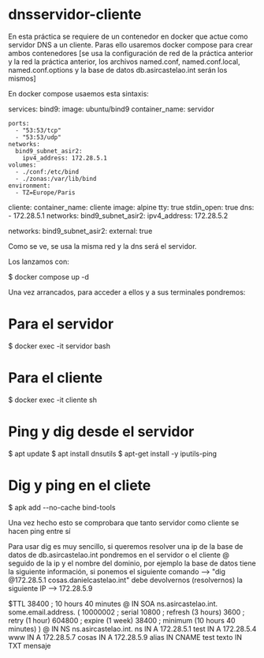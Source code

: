 # dnsservidor-cliente

En esta práctica se requiere de un contenedor en docker que actue como servidor DNS a un cliente. Paras ello usaremos docker compose para crear ambos contenedores [se usa la configuración de red de la práctica anterior y la red la práctica anterior, los archivos named.conf, named.conf.local, named.conf.options y la base de datos db.asircastelao.int serán los mismos]

En docker compose usaemos esta sintaxis:

services:
  bind9:
    image: ubuntu/bind9
    container_name: servidor

    ports:
      - "53:53/tcp"
      - "53:53/udp"
    networks:
      bind9_subnet_asir2:
        ipv4_address: 172.28.5.1
    volumes:
      - ./conf:/etc/bind 
      - ./zonas:/var/lib/bind
    environment:
      - TZ=Europe/Paris

  cliente:
    container_name: cliente
    image: alpine
    tty: true
    stdin_open: true
    dns:
      - 172.28.5.1
    networks:
      bind9_subnet_asir2:
        ipv4_address: 172.28.5.2

networks:
  bind9_subnet_asir2:
    external: true

 Como se ve, se usa la misma red y la dns será el servidor.

 Los lanzamos con: 

 $ docker compose up -d

 Una vez arrancados, para acceder a ellos y a sus terminales pondremos:

 # Para el servidor

 $ docker exec -it servidor bash   

 # Para el cliente

 $ docker exec -it cliente sh

 # Ping y dig desde el servidor

 $ apt update
 $ apt install dnsutils
 $ apt-get install -y iputils-ping

 # Dig y ping en el cliete

 $ apk add --no-cache bind-tools


 Una vez hecho esto se comprobara que tanto servidor como cliente se hacen ping entre sí

 Para usar dig es muy sencillo, si queremos resolver una ip de la base de datos de db.asircastelao.int pondremos en el servidor o el cliente @ seguido de la ip y el nombre del dominio, por ejemplo la base de datos tiene la siguiente información, si ponemos el siguiente comando --> "dig @172.28.5.1 cosas.danielcastelao.int" 
 debe devolvernos (resolvernos) la siguiente IP --> 172.28.5.9

 $TTL 38400	; 10 hours 40 minutes
@		IN SOA	ns.asircastelao.int. some.email.address. (
				10000002   ; serial
				10800      ; refresh (3 hours)
				3600       ; retry (1 hour)
				604800     ; expire (1 week)
				38400      ; minimum (10 hours 40 minutes)
				)
@		IN NS	ns.asircastelao.int.
ns		IN A		172.28.5.1
test	IN A		172.28.5.4
www     IN A        172.28.5.7
cosas   IN A        172.28.5.9
alias	IN CNAME	test
texto	IN TXT		mensaje
